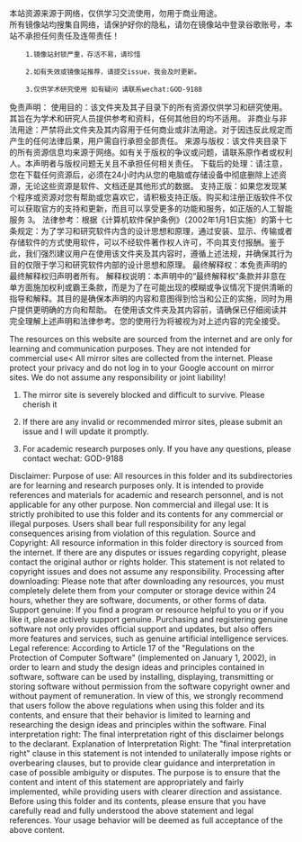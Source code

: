 本站资源来源于网络，仅供学习交流使用，勿用于商业用途。<br/>所有镜像站均搜集自网络，请保护好你的隐私，请勿在镜像站中登录谷歌账号，本站不承担任何责任及连带责任！
		
		1.镜像站封锁严重，存活不易，请珍惜
		
		2.如有失效或镜像站推荐，请提交issue，我会及时更新。
		
		3.仅供学术研究使用 如有疑问 请联系wechat:GOD-9188
		
免责声明： 使用目的：该文件夹及其子目录下的所有资源仅供学习和研究使用。其旨在为学术和研究人员提供参考和资料，任何其他目的均不适用。
非商业与非法用途：严禁将此文件夹及其内容用于任何商业或非法用途。对于因违反此规定而产生的任何法律后果，用户需自行承担全部责任。
来源与版权：该文件夹目录下的所有资源信息均来源于网络。如有关于版权的争议或问题，请联系原作者或权利人。本声明者与版权问题无关且不承担任何相关责任。
下载后的处理：请注意，您在下载任何资源后，必须在24小时内从您的电脑或存储设备中彻底删除上述资源，无论这些资源是软件、文档还是其他形式的数据。
支持正版：如果您发现某个程序或资源对您有帮助或您喜欢它，请积极支持正版。购买和注册正版软件不仅可以获取官方的支持和更新，而且可以享受更多的功能和服务，如正版的人工智能服务 3。
法律参考：根据《计算机软件保护条例》（2002年1月1日实施）的第十七条规定：为了学习和研究软件内含的设计思想和原理，通过安装、显示、传输或者存储软件的方式使用软件，可以不经软件著作权人许可，不向其支付报酬。鉴于此，我们强烈建议用户在使用该文件夹及其内容时，遵循上述法规，并确保其行为目的仅限于学习和研究软件内部的设计思想和原理。
最终解释权：本免责声明的最终解释权归声明者所有。
解释权说明：本声明中的“最终解释权”条款并非意在单方面施加权利或霸王条款，而是为了在可能出现的模糊或争议情况下提供清晰的指导和解释。其目的是确保本声明的内容和意图得到恰当和公正的实施，同时为用户提供更明确的方向和帮助。
在使用该文件夹及其内容前，请确保已仔细阅读并完全理解上述声明和法律参考。您的使用行为将被视为对上述内容的完全接受。




The resources on this website are sourced from the internet and are only for learning and communication purposes. They are not intended for commercial use< All mirror sites are collected from the internet. Please protect your privacy and do not log in to your Google account on mirror sites. We do not assume any responsibility or joint liability!
		
1. The mirror site is severely blocked and difficult to survive. Please cherish it
		
2. If there are any invalid or recommended mirror sites, please submit an issue and I will update it promptly.
		
3. For academic research purposes only. If you have any questions, please contact wechat: GOD-9188
		
Disclaimer: Purpose of use: All resources in this folder and its subdirectories are for learning and research purposes only. It is intended to provide references and materials for academic and research personnel, and is not applicable for any other purpose.
Non commercial and illegal use: It is strictly prohibited to use this folder and its contents for any commercial or illegal purposes. Users shall bear full responsibility for any legal consequences arising from violation of this regulation.
Source and Copyright: All resource information in this folder directory is sourced from the internet. If there are any disputes or issues regarding copyright, please contact the original author or rights holder. This statement is not related to copyright issues and does not assume any responsibility.
Processing after downloading: Please note that after downloading any resources, you must completely delete them from your computer or storage device within 24 hours, whether they are software, documents, or other forms of data.
Support genuine: If you find a program or resource helpful to you or if you like it, please actively support genuine. Purchasing and registering genuine software not only provides official support and updates, but also offers more features and services, such as genuine artificial intelligence services.
Legal reference: According to Article 17 of the "Regulations on the Protection of Computer Software" (implemented on January 1, 2002), in order to learn and study the design ideas and principles contained in software, software can be used by installing, displaying, transmitting or storing software without permission from the software copyright owner and without payment of remuneration. In view of this, we strongly recommend that users follow the above regulations when using this folder and its contents, and ensure that their behavior is limited to learning and researching the design ideas and principles within the software.
Final interpretation right: The final interpretation right of this disclaimer belongs to the declarant.
Explanation of Interpretation Right: The "final interpretation right" clause in this statement is not intended to unilaterally impose rights or overbearing clauses, but to provide clear guidance and interpretation in case of possible ambiguity or disputes. The purpose is to ensure that the content and intent of this statement are appropriately and fairly implemented, while providing users with clearer direction and assistance.
Before using this folder and its contents, please ensure that you have carefully read and fully understood the above statement and legal references. Your usage behavior will be deemed as full acceptance of the above content.
